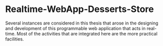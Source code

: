 # Realtime-WebApp-Desserts-Store
 Several instances are considered in this thesis that arose in the designing and development of this programmable web application that acts in real-time. Most of the activities that are integrated here are the more practical facilities.
